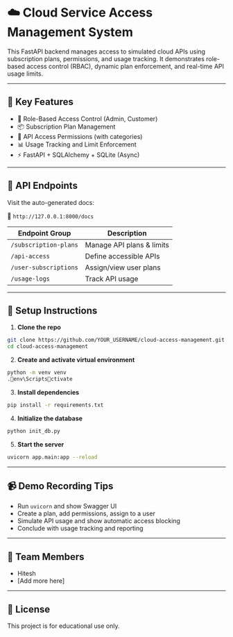 # ☁️ Cloud Service Access Management System

This FastAPI backend manages access to simulated cloud APIs using subscription plans, permissions, and usage tracking. It demonstrates role-based access control (RBAC), dynamic plan enforcement, and real-time API usage limits.

---

## 🚀 Key Features

- 🔐 Role-Based Access Control (Admin, Customer)
- 📦 Subscription Plan Management
- 🔧 API Access Permissions (with categories)
- 📊 Usage Tracking and Limit Enforcement
- ⚡ FastAPI + SQLAlchemy + SQLite (Async)

---

## 🧪 API Endpoints

Visit the auto-generated docs:

📍 `http://127.0.0.1:8000/docs`

| Endpoint Group         | Description                      |
|------------------------|----------------------------------|
| `/subscription-plans` | Manage API plans & limits        |
| `/api-access`          | Define accessible APIs           |
| `/user-subscriptions`  | Assign/view user plans           |
| `/usage-logs`          | Track API usage                  |

---

## 🧱 Setup Instructions

1. **Clone the repo**
```bash
git clone https://github.com/YOUR_USERNAME/cloud-access-management.git
cd cloud-access-management
```

2. **Create and activate virtual environment**
```bash
python -m venv venv
.env\Scriptsctivate
```

3. **Install dependencies**
```bash
pip install -r requirements.txt
```

4. **Initialize the database**
```bash
python init_db.py
```

5. **Start the server**
```bash
uvicorn app.main:app --reload
```

---

## 📹 Demo Recording Tips

- Run `uvicorn` and show Swagger UI
- Create a plan, add permissions, assign to a user
- Simulate API usage and show automatic access blocking
- Conclude with usage tracking and reporting

---

## 👥 Team Members

- Hitesh
- [Add more here]

---

## 📄 License

This project is for educational use only.
